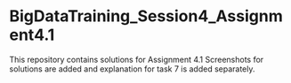 # BigDataTraining_Session4_Assignment4.1
This repository contains solutions for Assignment 4.1
Screenshots for solutions are added and explanation for task 7 is added separately.
